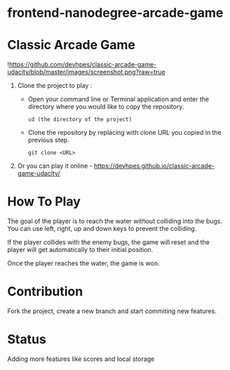 # frontend-nanodegree-arcade-game

# Classic Arcade Game

!https://github.com/devhpes/classic-arcade-game-udacity/blob/master/images/screenshot.png?raw=true

1) Clone the project to play : 

    - Open your command line or Terminal application and enter the directory where you would like to copy the repository.

         `cd (the directory of the project)`

    - Clone the repository by replacing <URL> with clone URL you copied in the previous step.

         `git clone <URL>`


 2) Or you can play it online - https://devhpes.github.io/classic-arcade-game-udacity/

# How To Play 

The goal of the player is to reach the water without colliding into the bugs. You can use left, right, up and down keys to prevent the colliding.

If the player collides with the enemy bugs, the game will reset and the player will get automatically to their initial position.

Once the player reaches the water, the game is won. 

# Contribution 

Fork the project, create a new branch and start commiting new features.

# Status

Adding more features like scores and local storage
